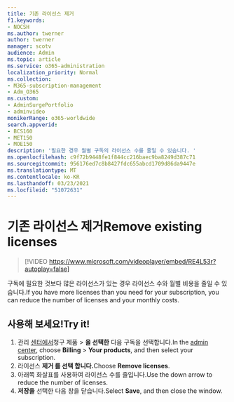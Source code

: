 ```yaml
---
title: 기존 라이선스 제거
f1.keywords:
- NOCSH
ms.author: twerner
author: twerner
manager: scotv
audience: Admin
ms.topic: article
ms.service: o365-administration
localization_priority: Normal
ms.collection:
- M365-subscription-management
- Adm_O365
ms.custom:
- AdminSurgePortfolio
- adminvideo
monikerRange: o365-worldwide
search.appverid:
- BCS160
- MET150
- MOE150
description: '필요한 경우 월별 구독의 라이선스 수를 줄일 수 있습니다. '
ms.openlocfilehash: c9f72b9448fe1f844cc216baec9ba8249d387c71
ms.sourcegitcommit: 956176ed7c8b8427fdc655abcd1709d86da9447e
ms.translationtype: MT
ms.contentlocale: ko-KR
ms.lasthandoff: 03/23/2021
ms.locfileid: "51072631"
---
```

# <a name="remove-existing-licenses"></a><span data-ttu-id="f2054-103">기존 라이선스 제거</span><span class="sxs-lookup"><span data-stu-id="f2054-103">Remove existing licenses</span></span>

> [!VIDEO https://www.microsoft.com/videoplayer/embed/RE4L53r?autoplay=false]

<span data-ttu-id="f2054-104">구독에 필요한 것보다 많은 라이선스가 있는 경우 라이선스 수와 월별 비용을 줄일 수 있습니다.</span><span class="sxs-lookup"><span data-stu-id="f2054-104">If you have more licenses than you need for your subscription, you can reduce the number of licenses and your monthly costs.</span></span> 

## <a name="try-it"></a><span data-ttu-id="f2054-105">사용해 보세요!</span><span class="sxs-lookup"><span data-stu-id="f2054-105">Try it!</span></span>
 
1. <span data-ttu-id="f2054-106">관리 [센터에서](https://admin.microsoft.com)청구 제품   >  **을 선택한** 다음 구독을 선택합니다.</span><span class="sxs-lookup"><span data-stu-id="f2054-106">In the [admin center](https://admin.microsoft.com), choose **Billing** > **Your products**, and then select your subscription.</span></span>
1. <span data-ttu-id="f2054-107">라이선스 **제거 를 선택 합니다.**</span><span class="sxs-lookup"><span data-stu-id="f2054-107">Choose **Remove licenses**.</span></span>
1. <span data-ttu-id="f2054-108">아래쪽 화살표를 사용하여 라이선스 수를 줄입니다.</span><span class="sxs-lookup"><span data-stu-id="f2054-108">Use the down arrow to reduce the number of licenses.</span></span>
1. <span data-ttu-id="f2054-109">**저장을** 선택한 다음 창을 닫습니다.</span><span class="sxs-lookup"><span data-stu-id="f2054-109">Select **Save**, and then close the window.</span></span>
